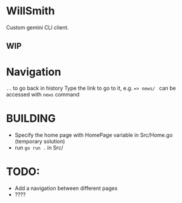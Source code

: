 # WillSmith
Custom gemini CLI client. 
## WIP

# Navigation
```..``` to go back in history
Type the link to go to it, e.g. ```=> news/ ``` can be accessed with ```news``` command

# BUILDING
- Specify the home page with HomePage variable in Src/Home.go (temporary solution)
- run ```go run .``` in Src/

# TODO:
- Add a navigation between different pages
- ????
